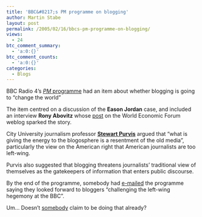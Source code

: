 ```yaml
---
title: 'BBC&#8217;s PM programme on blogging'
author: Martin Stabe
layout: post
permalink: /2005/02/16/bbcs-pm-programme-on-blogging/
views:
  - 24
btc_comment_summary:
  - 'a:0:{}'
btc_comment_counts:
  - 'a:0:{}'
categories:
  - Blogs
---
```

BBC Radio 4&rsquo;s [*PM* programme][1] had an item about whether blogging is going to &ldquo;change the world&rdquo;

The item centred on a discussion of the **Eason Jordan** case, and included an interview **Rony Abovitz** whose [post][2] on the World Economic Forum weblog sparked the story.

City University journalism professor **[Stewart Purvis][3]** argued that &ldquo;what is giving the energy to the blogosphere is a resentment of the old media&rdquo;, particularly the view on the American right that American journalists are too left-wing.

Purvis also suggested that blogging threatens journalists&rsquo; traditional view of themselves as the gatekeepers of information that enters public discourse.

By the end of the programme, somebody had [e-mailed][4] the programme saying they looked forward to bloggers &ldquo;challenging the left-wing hegemony at the BBC&rdquo;. 

Um&#8230; Doesn&#8217;t [somebody][5] claim to be doing that already?

 [1]: http://www.bbc.co.uk/radio4/news/pm/
 [2]: http://www.forumblog.org/blog/2005/01/do_us_troops_ta.html
 [3]: http://www.city.ac.uk/journalism/people/staff/spurvis.html
 [4]: http://www.bbc.co.uk/radio4/news/pm/contribute.shtml
 [5]: http://biased-bbc.blogspot.com/